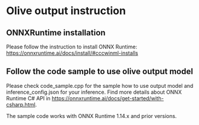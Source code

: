 # Olive output instruction

## ONNXRuntime installation
Please follow the instruction to install ONNX Runtime: https://onnxruntime.ai/docs/install/#cccwinml-installs

## Follow the code sample to use olive output model
Please check code_sample.cpp for the sample how to use output model and inference_config.json for your inference. Find more details about ONNX Runtime C# API in https://onnxruntime.ai/docs/get-started/with-csharp.html.

The sample code works with ONNX Runtime 1.14.x and prior versions.
